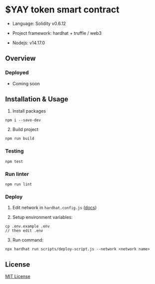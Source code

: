 # $YAY token smart contract

- Language: Solidity v0.6.12

- Project framework: hardhat + truffle / web3

- Nodejs: v14.17.0

## Overview

### Deployed

- Coming soon

## Installation & Usage

1. Install packages
```
npm i --save-dev
```

2. Build project
```
npm run build
```

### Testing

```
npm test
```

### Run linter

```
npm run lint
```

### Deploy

1. Edit network in ```hardhat.config.js``` ([docs](https://hardhat.org/config/))

2. Setup environment variables:
```
cp .env.example .env
// then edit .env
```

3. Run command:
```
npx hardhat run scripts/deploy-script.js --network <network name>
```

## License

[MIT License](./LICENSE)
